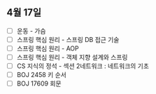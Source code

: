 ## 4월 17일

- [ ] 운동 - 가슴
- [ ] 스프링 핵심 원리 - 스프링 DB 접근 기술
- [ ] 스프링 핵심 원리 - AOP
- [ ] 스프링 핵심 원리 - 객체 지향 설계와 스프링
- [ ] CS 지식의 정석 - 섹션 2네트워크 : 네트워크의 기초
- [ ] BOJ 2458 키 순서
- [ ] BOJ 17609 회문